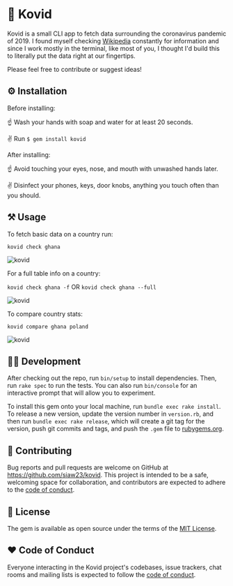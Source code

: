 # 🦠 Kovid

Kovid is a small CLI app to fetch data surrounding the coronavirus pandemic of 2019. I found myself checking [Wikipedia](https://en.wikipedia.org/wiki/2019%E2%80%9320_coronavirus_pandemic) constantly for information and since I work mostly in the terminal, like most of you, I thought I'd build this to literally put the data right at our fingertips.



Please feel free to contribute or suggest ideas!

## ⚙️ Installation

Before installing:

☝️ Wash your hands with soap and water for at least 20 seconds.

✌️ Run `$ gem install kovid`


After installing:

☝️ Avoid touching your eyes, nose, and mouth with unwashed hands later.

✌️ Disinfect your phones, keys, door knobs, anything you touch often than you should.



## ⚒️ Usage

To fetch basic data on a country run:

`kovid check ghana`

![kovid](https://i.gyazo.com/ca57d9250c7523a921d0d7e1104716be.png "Covid data.")

For a full table info on a country:

`kovid check ghana -f` OR `kovid check ghana --full`

![kovid](https://i.gyazo.com/628f07faf8e3c1c2a0b6ab05e4a86404.png "Covid data.")

To compare country stats:

`kovid compare ghana poland`

![kovid](https://i.gyazo.com/a15922e13e9e6c1ba804ccf5beeb863b.png "Covid data.")

## 👨‍💻 Development

After checking out the repo, run `bin/setup` to install dependencies. Then, run `rake spec` to run the tests. You can also run `bin/console` for an interactive prompt that will allow you to experiment.

To install this gem onto your local machine, run `bundle exec rake install`. To release a new version, update the version number in `version.rb`, and then run `bundle exec rake release`, which will create a git tag for the version, push git commits and tags, and push the `.gem` file to [rubygems.org](https://rubygems.org).

## 🤲 Contributing

Bug reports and pull requests are welcome on GitHub at https://github.com/siaw23/kovid. This project is intended to be a safe, welcoming space for collaboration, and contributors are expected to adhere to the [code of conduct](https://github.com/siaw23/kovid/blob/master/CODE_OF_CONDUCT.md).


## 🔖 License

The gem is available as open source under the terms of the [MIT License](https://opensource.org/licenses/MIT).

## ❤️ Code of Conduct

Everyone interacting in the Kovid project's codebases, issue trackers, chat rooms and mailing lists is expected to follow the [code of conduct](https://github.com/siaw23/kovid/blob/master/CODE_OF_CONDUCT.md).

